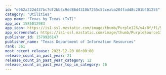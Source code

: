 ```yaml
---
id: "e962a222d437bc7df2bb3c9dd86d4310b7255c52ceaba204fadd8c201b401255"
category: "Utilities"
app_name: "Texas by Texas (TxT)"
app_id: 1585012983
app_icon: https://is1-ssl.mzstatic.com/image/thumb/Purple126/v4/8f/f1/53/8ff1534e-ff50-0cfc-fd65-2593116c67be/AppIcon-Prod-0-1x_U007emarketing-0-7-0-85-220.png/1024x1024bb.png
app_screenshot: https://is1-ssl.mzstatic.com/image/thumb/PurpleSource116/v4/93/e2/66/93e266be-e3e5-421d-328e-0cc69fac8e79/c35c3d3d-bd8e-4a2a-bee8-c4661a9245fe_6.5_in_-_v1_-_sc1.png/1284x2778bb.png
publisher_id: 1579926147
publisher_name: "Texas Department of Information Resources"
rank: 361
most_recent_release: 2023-12-20 00:00:00
release_count_in_past_year: 21
release_count_in_past_year_category: 12
release_count_in_past_year_top_in_category: 26
---
```

